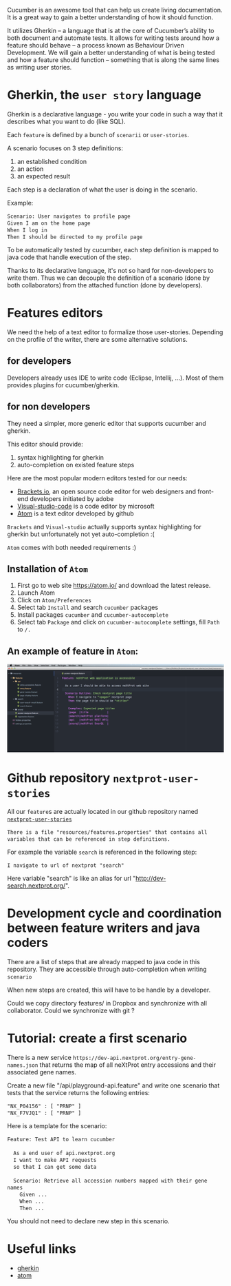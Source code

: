 Cucumber is an awesome tool that can help us create living documentation. It is a great way to gain a better understanding of how it should function.

It utilizes Gherkin – a language that is at the core of Cucumber’s ability to both document and automate tests. It allows for writing tests around how a feature should behave – a process known as Behaviour Driven Development.
We will gain a better understanding of what is being tested and how a feature should function – something that is along the same lines as writing user stories.

# Gherkin, the `user story` language

Gherkin is a declarative language - you write your code in such a way that it describes what you want to do (like SQL).

Each `feature` is defined by a bunch of `scenarii` or `user-stories`.

A scenario focuses on 3 step definitions:

1. an established condition
2. an action
3. an expected result

Each step is a declaration of what the user is doing in the scenario.

Example:
```
Scenario: User navigates to profile page
Given I am on the home page
When I log in
Then I should be directed to my profile page
```

To be automatically tested by cucumber, each step definition is mapped to java code that handle execution of the step.

Thanks to its declarative language, it's not so hard for non-developers to write them.
Thus we can decouple the definition of a scenario (done by both collaborators) from the attached function (done by developers).

# Features editors

We need the help of a text editor to formalize those user-stories. Depending on the profile of the writer, there are some alternative solutions.

## for developers

Developers already uses IDE to write code (Eclipse, Intellij, ...). Most of them provides plugins for cucumber/gherkin.

## for non developers

They need a simpler, more generic editor that supports cucumber and gherkin.

This editor should provide:

1. syntax highlighting for gherkin
2. auto-completion on existed feature steps

Here are the most popular modern editors tested for our needs:

- [Brackets.io](http://brackets.io/), an open source code editor for web designers and front-end developers initiated by adobe
- [Visual-studio-code](https://code.visualstudio.com/?utm_expid=101350005-28.R1T8FshdTBWEfZjY0s7XKQ.0&utm_referrer=https%3A%2F%2Fwww.google.ch%2F) is a code editor by microsoft
- [Atom](https://atom.io/) is a text editor developed by github

`Brackets` and `Visual-studio` actually supports syntax highlighting for gherkin but unfortunately not yet auto-completion :(

`Atom` comes with both needed requirements :)

## Installation of ```Atom```

1. First go to web site https://atom.io/ and download the latest release.
2. Launch Atom
3. Click on `Atom/Preferences`
4. Select tab `Install` and search `cucumber` packages
5. Install packages `cucumber` and `cucumber-autocomplete`
6. Select tab `Package` and click on `cucumber-autocomplete` settings, fill `Path` to `/.`

## An example of feature in `Atom`:

![feature](img/example-feature-in-atom.png)

# Github repository ```nextprot-user-stories```

All our `feature`s are actually located in our github repository named [```nextprot-user-stories```](https://github.com/calipho-sib/nextprot-user-stories/tree/develop/src/test/resources/features)

```
There is a file "resources/features.properties" that contains all variables that can be referenced in step definitions.
```
For example the variable `search` is referenced in the following step:
```
I navigate to url of nextprot "search"
```

Here variable "search" is like an alias for url "http://dev-search.nextprot.org/".

# Development cycle and coordination between feature writers and java coders

There are a list of steps that are already mapped to java code in this repository.
They are accessible through auto-completion when writing `scenario`

When new steps are created, this will have to be handle by a developer.

Could we copy directory features/ in Dropbox and synchronize with all collaborator.
Could we synchronize with git ?

# Tutorial: create a first scenario

There is a new service `https://dev-api.nextprot.org/entry-gene-names.json` that returns the map of all neXtProt entry accessions and their associated gene names.

Create a new file "/api/playground-api.feature" and write one scenario that tests that the service returns the following entries:
```
"NX_P04156" : [ "PRNP" ]
"NX_F7VJQ1" : [ "PRNP" ]
```

Here is a template for the scenario:

```
Feature: Test API to learn cucumber

  As a end user of api.nextprot.org
  I want to make API requests
  so that I can get some data

  Scenario: Retrieve all accession numbers mapped with their gene names
    Given ...
    When ...
    Then ...
```

You should not need to declare new step in this scenario.

# Useful links

- [gherkin](https://cucumber.io/docs/reference)
- [atom](https://atom.io)